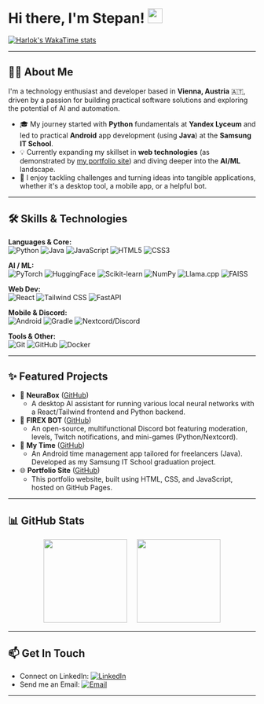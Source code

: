 # Hi there, I'm Stepan! <img src="https://media.giphy.com/media/hvRJCLFzcasrR4ia7z/giphy.gif" width="30px">

[![Harlok's WakaTime stats](https://github-readme-stats.vercel.app/api/wakatime?username=firexrwt)](https://github.com/anuraghazra/github-readme-stats)

---
## 👨‍💻 About Me

I'm a technology enthusiast and developer based in **Vienna, Austria** 🇦🇹, driven by a passion for building practical software solutions and exploring the potential of AI and automation.

* 🎓 My journey started with **Python** fundamentals at **Yandex Lyceum** and led to practical **Android** app development (using **Java**) at the **Samsung IT School**.
* 💡 Currently expanding my skillset in **web technologies** (as demonstrated by [my portfolio site](https://firexrwt.github.io)) and diving deeper into the **AI/ML** landscape.
* 🚀 I enjoy tackling challenges and turning ideas into tangible applications, whether it's a desktop tool, a mobile app, or a helpful bot.

---

## 🛠️ Skills & Technologies

**Languages & Core:** <br>
<img src="https://img.shields.io/badge/Python-3776AB?style=flat&logo=python&logoColor=white" alt="Python"/>
<img src="https://img.shields.io/badge/Java-ED8B00?style=flat&logo=openjdk&logoColor=white" alt="Java"/>
<img src="https://img.shields.io/badge/JavaScript-F7DF1E?style=flat&logo=javascript&logoColor=black" alt="JavaScript"/>
<img src="https://img.shields.io/badge/HTML5-E34F26?style=flat&logo=html5&logoColor=white" alt="HTML5"/>
<img src="https://img.shields.io/badge/CSS3-1572B6?style=flat&logo=css3&logoColor=white" alt="CSS3"/>

**AI / ML:** <br>
<img src="https://img.shields.io/badge/PyTorch-EE4C2C?style=flat&logo=pytorch&logoColor=white" alt="PyTorch"/>
<img src="https://img.shields.io/badge/Hugging%20Face-FFD21E?style=flat&logo=huggingface&logoColor=black" alt="HuggingFace"/>
<img src="https://img.shields.io/badge/scikit--learn-F7931E?style=flat&logo=scikitlearn&logoColor=white" alt="Scikit-learn"/>
<img src="https://img.shields.io/badge/NumPy-013243?style=flat&logo=numpy&logoColor=white" alt="NumPy"/>
<img src="https://img.shields.io/badge/-Llama.cpp-grey?style=flat" alt="Llama.cpp"/>
<img src="https://img.shields.io/badge/-FAISS-blue?style=flat" alt="FAISS"/>

**Web Dev:** <br>
<img src="https://img.shields.io/badge/React-61DAFB?style=flat&logo=react&logoColor=black" alt="React"/>
<img src="https://img.shields.io/badge/Tailwind_CSS-38B2AC?style=flat&logo=tailwind-css&logoColor=white" alt="Tailwind CSS"/>
<img src="https://img.shields.io/badge/FastAPI-009688?style=flat&logo=fastapi&logoColor=white" alt="FastAPI"/>

**Mobile & Discord:** <br>
<img src="https://img.shields.io/badge/Android-3DDC84?style=flat&logo=android&logoColor=white" alt="Android"/>
<img src="https://img.shields.io/badge/Gradle-02303A?style=flat&logo=gradle&logoColor=white" alt="Gradle"/>
<img src="https://img.shields.io/badge/Nextcord-5865F2?style=flat&logo=discord&logoColor=white" alt="Nextcord/Discord"/>

**Tools & Other:** <br>
<img src="https://img.shields.io/badge/Git-F05032?style=flat&logo=git&logoColor=white" alt="Git"/>
<img src="https://img.shields.io/badge/GitHub-181717?style=flat&logo=github&logoColor=white" alt="GitHub"/>
<img src="https://img.shields.io/badge/Docker-2496ED?style=flat&logo=docker&logoColor=white" alt="Docker"/>

---

## ✨ Featured Projects

* 🤖 **NeuraBox** ([GitHub](https://github.com/firexrwt/NeuraBox))
    * A desktop AI assistant for running various local neural networks with a React/Tailwind frontend and Python backend.
* 💬 **FIREX BOT** ([GitHub](https://github.com/firexrwt/FIREX-BOT))
    * An open-source, multifunctional Discord bot featuring moderation, levels, Twitch notifications, and mini-games (Python/Nextcord).
* 📱 **My Time** ([GitHub](https://github.com/firexrwt/MyTime))
    * An Android time management app tailored for freelancers (Java). Developed as my Samsung IT School graduation project.
* 🌐 **Portfolio Site** ([GitHub](https://github.com/firexrwt/firexrwt.github.io))
    * This portfolio website, built using HTML, CSS, and JavaScript, hosted on GitHub Pages.

---

## 📊 GitHub Stats

<p align="center">
  <img height="170em" src="https://github-readme-stats.vercel.app/api?username=firexrwt&show_icons=true&theme=transparent&include_all_commits=true&count_private=true&hide_border=true&line_height=21&card_width=490"/>&nbsp;&nbsp;&nbsp;&nbsp; <img height="170em" src="https://github-readme-stats.vercel.app/api/top-langs/?username=firexrwt&layout=compact&langs_count=8&theme=transparent&hide_border=true&card_width=320"/>
</p>

---

## 📫 Get In Touch

* Connect on LinkedIn: [![LinkedIn](https://img.shields.io/badge/LinkedIn-0A66C2?style=for-the-badge&logo=linkedin&logoColor=white)](https://www.linkedin.com/in/stepaneremeev/)
* Send me an Email: [![Email](https://img.shields.io/badge/Gmail-D14836?style=for-the-badge&logo=gmail&logoColor=white)](mailto:firexfirexov@gmail.com)

---
